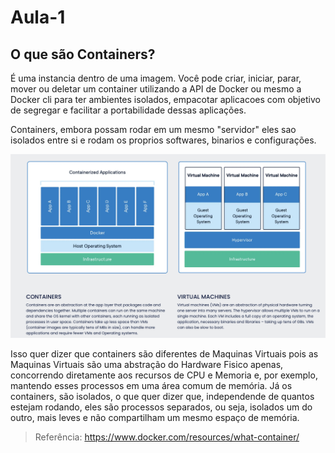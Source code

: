 # Aula-1
## O que são Containers?

É uma instancia dentro de uma imagem. Você pode criar, iniciar, parar, mover ou deletar um container utilizando a API de Docker ou mesmo a Docker cli para ter ambientes isolados, empacotar aplicacoes com objetivo de segregar e facilitar a portabilidade dessas aplicações.

Containers, embora possam rodar em um mesmo "servidor" eles sao isolados entre si e rodam os proprios softwares, binarios e configurações.

![](../src/docker-ct-vm.png)

Isso quer dizer que containers são diferentes de Maquinas Virtuais pois as Maquinas Virtuais são uma abstração do Hardware Fisico apenas, concorrendo diretamente aos recursos de CPU e Memoria e, por exemplo, mantendo esses processos em uma área comum de memória. Já os containers, são isolados, o que quer dizer que, independende de quantos estejam rodando, eles são processos separados, ou seja, isolados um do outro, mais leves e não compartilham um mesmo espaço de memória.

>Referência: https://www.docker.com/resources/what-container/